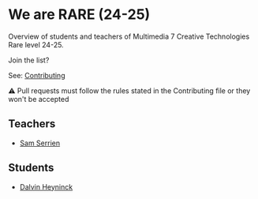 # We are RARE (24-25)

Overview of students and teachers of Multimedia 7 Creative Technologies Rare level 24-25.

Join the list?

See: [Contributing](./CONTRIBUTING.md)

⚠️ Pull requests must follow the rules stated in the Contributing file or they won't be accepted

## Teachers

* [Sam Serrien](./people/sam_serrien.md)

## Students

* [Dalvin Heyninck](./people/dalvin.heyninck.md)
